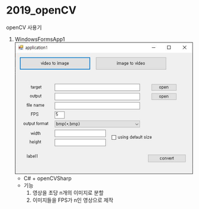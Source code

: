 # 2019_openCV
 openCV 사용기

1. WindowsFormsApp1
![application1](./sample_image/application1.jpg)
    - C# + openCVSharp
    - 기능
        1. 영상을 초당 n개의 이미지로 분할
        2. 이미지들을 FPS가 n인 영상으로 제작
